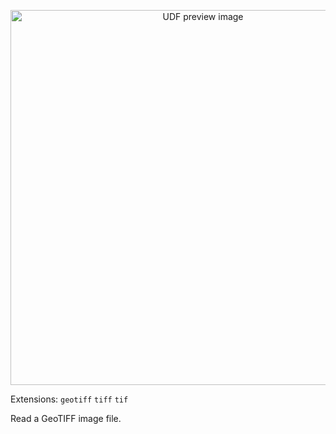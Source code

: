 <!--fused:preview-->
<p align="center"><img src="https://fused-magic.s3.us-west-2.amazonaws.com/thumbnails/udf_cards/rasterio_tiff.png" width="600" alt="UDF preview image"></p>

<!--fused:filePreview-->
Extensions: `geotiff` `tiff` `tif`

<!--fused:readme-->
Read a GeoTIFF image file.
